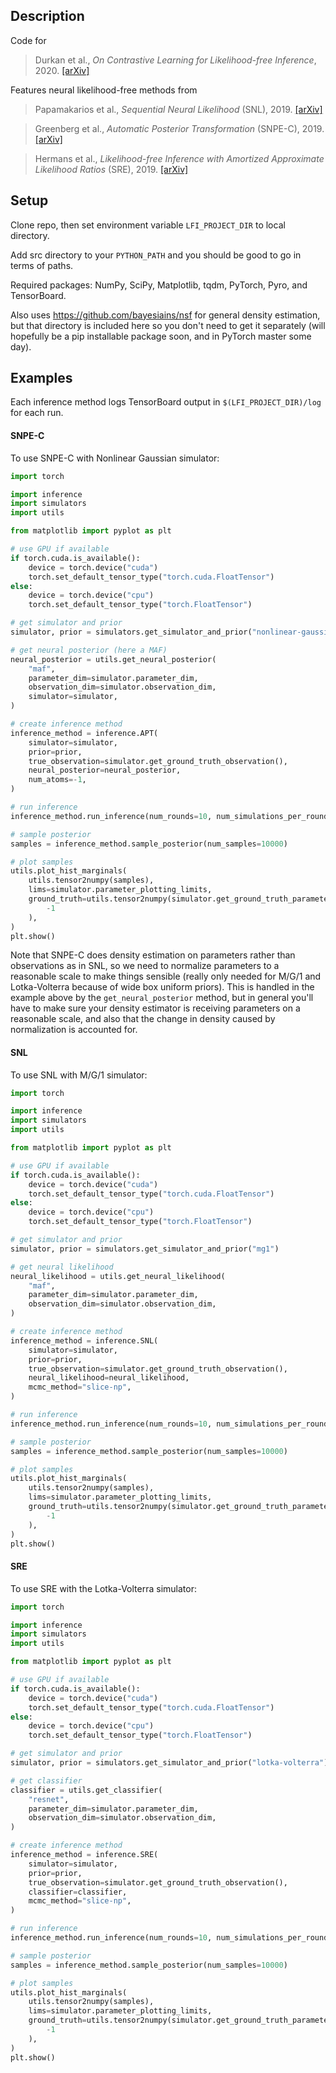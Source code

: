 ## Description
Code for 

> Durkan et al., _On Contrastive Learning for Likelihood-free Inference_, 2020. [[arXiv]](https://arxiv.org/abs/2002.03712)

Features neural likelihood-free methods from

> Papamakarios et al., _Sequential Neural Likelihood_ (SNL), 2019. [[arXiv]](https://arxiv.org/abs/1805.07226)

>Greenberg et al., _Automatic Posterior Transformation_ (SNPE-C), 2019. [[arXiv]](https://arxiv.org/abs/1905.07488)

>Hermans et al., _Likelihood-free Inference with Amortized Approximate Likelihood Ratios_ (SRE), 2019.  [[arXiv]](https://arxiv.org/abs/1903.04057)

## Setup
Clone repo, then set environment variable ```LFI_PROJECT_DIR``` to local directory.  

Add src directory to your ```PYTHON_PATH``` and you should be good to go in terms of paths. 

Required packages: NumPy, SciPy, Matplotlib, tqdm, PyTorch, Pyro, and TensorBoard.

Also uses https://github.com/bayesiains/nsf for general density estimation, but that directory is included here so you don't need to get it separately (will hopefully be a pip installable package soon, and in PyTorch master some day).  

## Examples
Each inference method logs TensorBoard output in ```$(LFI_PROJECT_DIR)/log``` for each run.  

#### SNPE-C 
To use SNPE-C with Nonlinear Gaussian simulator:
```python
import torch

import inference
import simulators
import utils

from matplotlib import pyplot as plt

# use GPU if available
if torch.cuda.is_available():
    device = torch.device("cuda")
    torch.set_default_tensor_type("torch.cuda.FloatTensor")
else:
    device = torch.device("cpu")
    torch.set_default_tensor_type("torch.FloatTensor")

# get simulator and prior
simulator, prior = simulators.get_simulator_and_prior("nonlinear-gaussian")

# get neural posterior (here a MAF)
neural_posterior = utils.get_neural_posterior(
    "maf",
    parameter_dim=simulator.parameter_dim,
    observation_dim=simulator.observation_dim,
    simulator=simulator,
)

# create inference method
inference_method = inference.APT(
    simulator=simulator,
    prior=prior,
    true_observation=simulator.get_ground_truth_observation(),
    neural_posterior=neural_posterior,
    num_atoms=-1,
)

# run inference
inference_method.run_inference(num_rounds=10, num_simulations_per_round=1000)

# sample posterior
samples = inference_method.sample_posterior(num_samples=10000)

# plot samples
utils.plot_hist_marginals(
    utils.tensor2numpy(samples),
    lims=simulator.parameter_plotting_limits,
    ground_truth=utils.tensor2numpy(simulator.get_ground_truth_parameters()).reshape(
        -1
    ),
)
plt.show()
```
Note that SNPE-C does density estimation on parameters rather than observations as in SNL, so we need to normalize parameters to a reasonable scale to make things sensible (really only needed for M/G/1 and Lotka-Volterra because of wide box uniform priors). This is handled in the example above by the ```get_neural_posterior``` method, but in general you'll have to make sure your density estimator is receiving parameters on a reasonable scale, and also that the change in density caused by normalization is accounted for. 

#### SNL
To use SNL with M/G/1 simulator:
```python
import torch

import inference
import simulators
import utils

from matplotlib import pyplot as plt

# use GPU if available
if torch.cuda.is_available():
    device = torch.device("cuda")
    torch.set_default_tensor_type("torch.cuda.FloatTensor")
else:
    device = torch.device("cpu")
    torch.set_default_tensor_type("torch.FloatTensor")

# get simulator and prior
simulator, prior = simulators.get_simulator_and_prior("mg1")

# get neural likelihood
neural_likelihood = utils.get_neural_likelihood(
    "maf",
    parameter_dim=simulator.parameter_dim,
    observation_dim=simulator.observation_dim,
)

# create inference method
inference_method = inference.SNL(
    simulator=simulator,
    prior=prior,
    true_observation=simulator.get_ground_truth_observation(),
    neural_likelihood=neural_likelihood,
    mcmc_method="slice-np",
)

# run inference
inference_method.run_inference(num_rounds=10, num_simulations_per_round=1000)

# sample posterior
samples = inference_method.sample_posterior(num_samples=10000)

# plot samples
utils.plot_hist_marginals(
    utils.tensor2numpy(samples),
    lims=simulator.parameter_plotting_limits,
    ground_truth=utils.tensor2numpy(simulator.get_ground_truth_parameters()).reshape(
        -1
    ),
)
plt.show()
```

#### SRE
To use SRE with the Lotka-Volterra simulator: 
```python
import torch

import inference
import simulators
import utils

from matplotlib import pyplot as plt

# use GPU if available
if torch.cuda.is_available():
    device = torch.device("cuda")
    torch.set_default_tensor_type("torch.cuda.FloatTensor")
else:
    device = torch.device("cpu")
    torch.set_default_tensor_type("torch.FloatTensor")

# get simulator and prior
simulator, prior = simulators.get_simulator_and_prior("lotka-volterra")

# get classifier
classifier = utils.get_classifier(
    "resnet",
    parameter_dim=simulator.parameter_dim,
    observation_dim=simulator.observation_dim,
)

# create inference method
inference_method = inference.SRE(
    simulator=simulator,
    prior=prior,
    true_observation=simulator.get_ground_truth_observation(),
    classifier=classifier,
    mcmc_method="slice-np",
)

# run inference
inference_method.run_inference(num_rounds=10, num_simulations_per_round=1000)

# sample posterior
samples = inference_method.sample_posterior(num_samples=10000)

# plot samples
utils.plot_hist_marginals(
    utils.tensor2numpy(samples),
    lims=simulator.parameter_plotting_limits,
    ground_truth=utils.tensor2numpy(simulator.get_ground_truth_parameters()).reshape(
        -1
    ),
)
plt.show()
```
 
